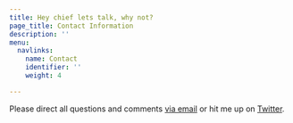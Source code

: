 ```yaml
---
title: Hey chief lets talk, why not?
page_title: Contact Information
description: ''
menu:
  navlinks:
    name: Contact
    identifier: ''
    weight: 4

---
```

Please direct all questions and comments <a href="mailto:greg@airbagindustries.com?subject=Hello Airbag">via email</a> or hit me up on <a href="http://www.twitter.com/brilliantcrank.com">Twitter</a>.